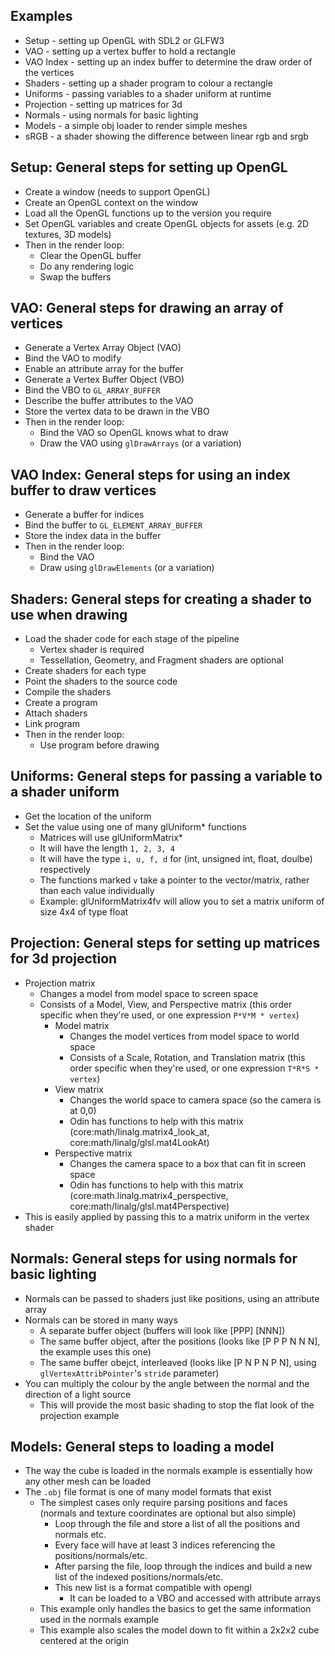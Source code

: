 ## Examples

- Setup - setting up OpenGL with SDL2 or GLFW3
- VAO - setting up a vertex buffer to hold a rectangle
- VAO Index - setting up an index buffer to determine the draw order of the vertices
- Shaders - setting up a shader program to colour a rectangle
- Uniforms - passing variables to a shader uniform at runtime
- Projection - setting up matrices for 3d
- Normals - using normals for basic lighting
- Models - a simple obj loader to render simple meshes
- sRGB - a shader showing the difference between linear rgb and srgb



## Setup: General steps for setting up OpenGL

- Create a window (needs to support OpenGL)
- Create an OpenGL context on the window
- Load all the OpenGL functions up to the version you require
- Set OpenGL variables and create OpenGL objects for assets (e.g. 2D textures, 3D models)
- Then in the render loop:
	- Clear the OpenGL buffer
	- Do any rendering logic
	- Swap the buffers



## VAO: General steps for drawing an array of vertices

- Generate a Vertex Array Object (VAO)
- Bind the VAO to modify
- Enable an attribute array for the buffer
- Generate a Vertex Buffer Object (VBO)
- Bind the VBO to `GL_ARRAY_BUFFER`
- Describe the buffer attributes to the VAO
- Store the vertex data to be drawn in the VBO
- Then in the render loop:
	- Bind the VAO so OpenGL knows what to draw
	- Draw the VAO using `glDrawArrays` (or a variation)



## VAO Index: General steps for using an index buffer to draw vertices

- Generate a buffer for indices
- Bind the buffer to `GL_ELEMENT_ARRAY_BUFFER`
- Store the index data in the buffer
- Then in the render loop:
	- Bind the VAO
	- Draw using `glDrawElements` (or a variation)



## Shaders: General steps for creating a shader to use when drawing

- Load the shader code for each stage of the pipeline
	- Vertex shader is required
	- Tessellation, Geometry, and Fragment shaders are optional
- Create shaders for each type
- Point the shaders to the source code
- Compile the shaders
- Create a program
- Attach shaders
- Link program
- Then in the render loop:
	- Use program before drawing



## Uniforms: General steps for passing a variable to a shader uniform

- Get the location of the uniform
- Set the value using one of many glUniform* functions
	- Matrices will use glUniformMatrix*
	- It will have the length `1, 2, 3, 4`
	- It will have the type `i, u, f, d` for (int, unsigned int, float, doulbe) respectively
	- The functions marked `v` take a pointer to the vector/matrix, rather than each value individually
	- Example: glUniformMatrix4fv will allow you to set a matrix uniform of size 4x4 of type float



## Projection: General steps for setting up matrices for 3d projection

- Projection matrix
	- Changes a model from model space to screen space
	- Consists of a Model, View, and Perspective matrix (this order specific when they're used, or one expression `P*V*M * vertex`)
		- Model matrix
			- Changes the model vertices from model space to world space
			- Consists of a Scale, Rotation, and Translation matrix (this order specific when they're used, or one expression `T*R*S * vertex`)
		- View matrix
			- Changes the world space to camera space (so the camera is at 0,0)
			- Odin has functions to help with this matrix (core:math/linalg.matrix4_look_at, core:math/linalg/glsl.mat4LookAt)
		- Perspective matrix
			- Changes the camera space to a box that can fit in screen space
			- Odin has functions to help with this matrix (core:math.linalg.matrix4_perspective, core:math/linalg/glsl.mat4Perspective)
- This is easily applied by passing this to a matrix uniform in the vertex shader



## Normals: General steps for using normals for basic lighting

- Normals can be passed to shaders just like positions, using an attribute array
- Normals can be stored in many ways
	- A separate buffer object (buffers will look like [PPP] [NNN])
	- The same buffer object, after the positions (looks like [P P P N N N], the example uses this one)
	- The same buffer obejct, interleaved (looks like [P N P N P N], using `glVertexAttribPointer`'s `stride` parameter)
- You can multiply the colour by the angle between the normal and the direction of a light source
	- This will provide the most basic shading to stop the flat look of the projection example



## Models: General steps to loading a model

- The way the cube is loaded in the normals example is essentially how any other mesh can be loaded
- The `.obj` file format is one of many model formats that exist
	- The simplest cases only require parsing positions and faces (normals and texture coordinates are optional but also simple)
		- Loop through the file and store a list of all the positions and normals etc.
		- Every face will have at least 3 indices referencing the positions/normals/etc.
		- After parsing the file, loop through the indices and build a new list of the indexed positions/normals/etc.
		- This new list is a format compatible with opengl
			- It can be loaded to a VBO and accessed with attribute arrays
	- This example only handles the basics to get the same information used in the normals example
	- This example also scales the model down to fit within a 2x2x2 cube centered at the origin
